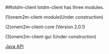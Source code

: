 ##Iotdm-client
Iotdm-client has three modules.

(1)onem2m-client-module(Under construction)

(2)onem2m-client-core (Version 2.0.1)

(3)onem2m-client-gui (Under construction)

[Java API](http://wxssteven.github.io/iotdm-client/)